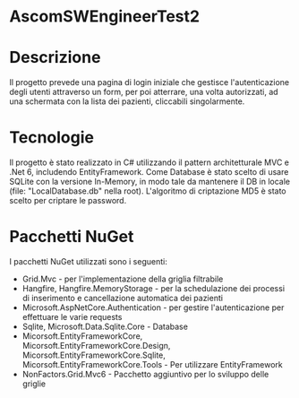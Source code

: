 # AscomSWEngineerTest2

# Descrizione

Il progetto prevede una pagina di login iniziale che gestisce l'autenticazione degli utenti attraverso un form, per poi atterrare, una volta autorizzati, ad una schermata con la lista dei pazienti, cliccabili singolarmente.

# Tecnologie

Il progetto è stato realizzato in C# utilizzando il pattern architetturale MVC e .Net 6, includendo EntityFramework.
Come Database è stato scelto di usare SQLite con la versione In-Memory, in modo tale da mantenere il DB in locale (file: "LocalDatabase.db" nella root).
L'algoritmo di criptazione MD5 è stato scelto per criptare le password.

# Pacchetti NuGet

I pacchetti NuGet utilizzati sono i seguenti:

- Grid.Mvc - per l'implementazione della griglia filtrabile
- Hangfire, Hangfire.MemoryStorage - per la schedulazione dei processi di inserimento e cancellazione automatica dei pazienti
- Microsoft.AspNetCore.Authentication - per gestire l'autenticazione per effettuare le varie requests
- Sqlite, Microsoft.Data.Sqlite.Core - Database
- Micorsoft.EntityFrameworkCore, Micorsoft.EntityFrameworkCore.Design, Micorsoft.EntityFrameworkCore.Sqlite, Micorsoft.EntityFrameworkCore.Tools - Per utilizzare EntityFramework
- NonFactors.Grid.Mvc6 - Pacchetto aggiuntivo per lo sviluppo delle griglie


